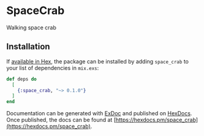 # SpaceCrab

Walking space crab

## Installation

If [available in Hex](https://hex.pm/docs/publish), the package can be installed
by adding `space_crab` to your list of dependencies in `mix.exs`:

```elixir
def deps do
  [
    {:space_crab, "~> 0.1.0"}
  ]
end
```

Documentation can be generated with [ExDoc](https://github.com/elixir-lang/ex_doc)
and published on [HexDocs](https://hexdocs.pm). Once published, the docs can
be found at [https://hexdocs.pm/space_crab](https://hexdocs.pm/space_crab).
